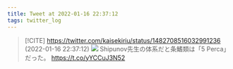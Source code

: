 ```yaml
---
title: Tweet at 2022-01-16 22:37:12
tags: twitter_log
---
```


> [!CITE] https://twitter.com/kaisekiriu/status/1482708516032991236 (2022-01-16 22:37:12)
> ![](https://twitter.com/kaisekiriu/status/1482708516032991236)
> Shipunov先生の体系だと条鰭類は「5 Perca」だった。
> https://t.co/yYCCuJ3N52
